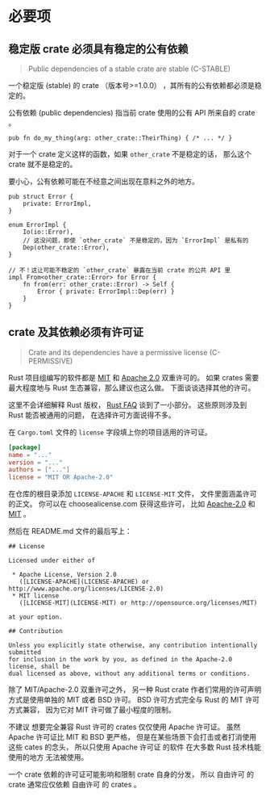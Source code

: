 # 必要项


<a id="c-stable"></a>
## 稳定版 crate 必须具有稳定的公有依赖 

> Public dependencies of a stable crate are stable (C-STABLE)

一个稳定版 (stable) 的 crate （版本号>=1.0.0） ，其所有的公有依赖都必须是稳定的。

公有依赖 (public dependencies) 指当前 crate 使用的公有 API 所来自的 crate 。

```rust,ignored
pub fn do_my_thing(arg: other_crate::TheirThing) { /* ... */ }
```

对于一个 crate 定义这样的函数，如果 `other_crate` 不是稳定的话，
那么这个 crate 就不是稳定的。

要小心，公有依赖可能在不经意之间出现在意料之外的地方。

```rust,ignored
pub struct Error {
    private: ErrorImpl,
}

enum ErrorImpl {
    Io(io::Error),
    // 这没问题，即使 `other_crate` 不是稳定的，因为 `ErrorImpl` 是私有的
    Dep(other_crate::Error),
}

// 不！这让可能不稳定的 `other_crate` 暴露在当前 crate 的公共 API 里
impl From<other_crate::Error> for Error {
    fn from(err: other_crate::Error) -> Self {
        Error { private: ErrorImpl::Dep(err) }
    }
}
```


<a id="c-permissive"></a>
## crate 及其依赖必须有许可证 

> Crate and its dependencies have a permissive license (C-PERMISSIVE)

Rust 项目组编写的软件都是 [MIT] 和 [Apache 2.0] 双重许可的。
如果 crates 需要最大程度地与 Rust 生态兼容，那么建议也这么做。
下面谈谈选择其他的许可。

这里不会详细解释 Rust 版权， [Rust FAQ] 谈到了一小部分。
这些原则涉及到 Rust 能否被通用的问题，
在选择许可方面说得不多。

[MIT]: https://github.com/rust-lang/rust/blob/master/LICENSE-MIT
[Apache 2.0]: https://github.com/rust-lang/rust/blob/master/LICENSE-APACHE
[Rust FAQ]: https://github.com/dtolnay/rust-faq#why-a-dual-mitasl2-license

在 `Cargo.toml` 文件的 `license` 字段填上你的项目适用的许可证。

```toml
[package]
name = "..."
version = "..."
authors = ["..."]
license = "MIT OR Apache-2.0"
```

在仓库的根目录添加 `LICENSE-APACHE` 和 `LICENSE-MIT` 文件，
文件里面涵盖许可的正文。
你可以在 choosealicense.com 获得这些许可，
比如 [Apache-2.0](https://choosealicense.com/licenses/apache-2.0/)
和 [MIT](https://choosealicense.com/licenses/mit/) 。

然后在 README.md 文件的最后写上：

```
## License

Licensed under either of

 * Apache License, Version 2.0
   ([LICENSE-APACHE](LICENSE-APACHE) or http://www.apache.org/licenses/LICENSE-2.0)
 * MIT license
   ([LICENSE-MIT](LICENSE-MIT) or http://opensource.org/licenses/MIT)

at your option.

## Contribution

Unless you explicitly state otherwise, any contribution intentionally submitted
for inclusion in the work by you, as defined in the Apache-2.0 license, shall be
dual licensed as above, without any additional terms or conditions.
```

除了 MIT/Apache-2.0 双重许可之外，
另一种 Rust crate 作者们常用的许可声明方式是使用单独的 MIT 或者 BSD 许可。
BSD 许可方式完全与 Rust 的 MIT 许可方式兼容，
因为它对 MIT 许可做了最小程度的限制。

不建议 想要完全兼容 Rust 许可的 crates 仅仅使用 Apache 许可证。
虽然 Apache 许可证比 MIT 和 BSD 更严格，
但是在某些场景下会打击或者打消使用这些 cates 的念头，
所以只使用 Apache 许可证 的软件 在大多数 Rust 技术栈能使用的地方 无法被使用。

一个 crate 依赖的许可证可能影响和限制 crate 自身的分发，
所以 自由许可 的 crate 通常应仅依赖 自由许可 的 crates 。
